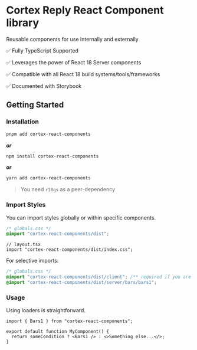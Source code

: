 # Cortex Reply React Component library

Reusable components for use internally and externally

✅ Fully TypeScript Supported

✅ Leverages the power of React 18 Server components

✅ Compatible with all React 18 build systems/tools/frameworks

✅ Documented with Storybook


## Getting Started

### Installation

```bash
pnpm add cortex-react-components
```

**_or_**

```bash
npm install cortex-react-components
```

**_or_**

```bash
yarn add cortex-react-components
```

> You need `r18gs` as a peer-dependency

### Import Styles

You can import styles globally or within specific components.

```css
/* globals.css */
@import "cortex-react-components/dist";
```

```tsx
// layout.tsx
import "cortex-react-components/dist/index.css";
```

For selective imports:

```css
/* globals.css */
@import "cortex-react-components/dist/client"; /** required if you are using LoaderContainer */
@import "cortex-react-components/dist/server/bars/bars1";
```

### Usage

Using loaders is straightforward.

```tsx
import { Bars1 } from "cortex-react-components";

export default function MyComponent() {
  return someCondition ? <Bars1 /> : <>Something else...</>;
}
```


